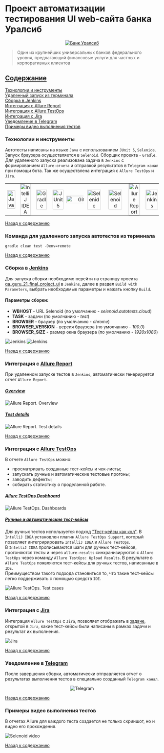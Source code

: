 # Проект автоматизации тестирования UI web-сайта банка Уралсиб

<p align="center">
    <a href="https://www.uralsib.ru/">
      <img title="Банк Уралсиб" src="src/test/resources/icons/uralsib-logo.png" alt="Банк Уралсиб">
    </a>
</p>

> Один из крупнейших универсальных банков федерального уровня, предлагающий финансовые услуги для частных и корпоративных клиентов

## [Содержание](#Содержание)
[Технологии и инструменты](#Технологии-и-инструменты)  
[Удаленный запуск из терминала](#Команда-для-удаленного-запуска-автотестов-из-терминала)  
[Сборка в Jenkins](#Сборка-в-Jenkins)  
[Интеграция с Allure Report](#Интеграция-с-Allure-Report)  
[Интеграция с Allure TestOps](#Интеграция-с-Allure-TestOps)  
[Интеграция с Jira](#Интеграция-с-Jira)  
[Уведомление в Telegram](#Уведомление-в-Telegram)  
[Примеры видео выполнения тестов](#Примеры-видео-выполнения-тестов)

### Технологии и инструменты

Автотесты написаны на языке `Java` с использованием `JUnit 5`, `Selenide`. Запуск браузера осуществляется в `Selenoid`.
Сборщик проекта - `Gradle`. Для удаленного запуска реализована задача в `Jenkins` с формированием `Allure-отчета` и
отправкой результатов в `Telegram канал` при помощи бота. Так же осуществлена интеграция с `Allure TestOps` и `Jira`.

<table align="center" style="width: 100%; border-collapse: collapse;">
  <tr>
    <td align="center" style="width: 10%; border: none; padding: 0;">
      <a href="https://www.java.com/">
        <img style="border: none;" width="80%" title="Java" src="src/test/resources/icons/java-original.svg" alt="Java">
      </a>
    </td>
    <td align="center" style="width: 10%; border: none; padding: 0;">
      <a href="https://www.jetbrains.com/">
        <img style="border: none;" width="80%" title="IntelliJ IDEA" src="src/test/resources/icons/Idea.svg" alt="IntelliJ IDEA">
      </a>
    </td>
    <td align="center" style="width: 10%; border: none; padding: 0;">
      <a href="https://gradle.org/">
        <img style="border: none;" width="80%" title="Gradle" src="src/test/resources/icons/gradle-plain.svg" alt="Gradle">
      </a>
    </td>
    <td align="center" style="width: 10%; border: none; padding: 0;">
      <a href="https://junit.org/junit5/">
        <img style="border: none;" width="80%" title="JUnit5" src="src/test/resources/icons/Junit5.svg" alt="JUnit5">
      </a>
    </td>
    <td align="center" style="width: 10%; border: none; padding: 0;">
      <a href="https://github.com/">
        <img style="border: none;" width="200%" title="GitHub" src="src/test/resources/icons/github-mark-white.svg" alt="GitHub">
      </a>
    </td>
    <td align="center" style="width: 10%; border: none; padding: 0;">
      <a href="https://selenide.org/">
        <img style="border: none;" width="80%" title="Selenide" src="src/test/resources/icons/Selenide.svg" alt="Selenide">
      </a>
    </td>
    <td align="center" style="width: 10%; border: none; padding: 0;">
      <a href="https://aerokube.com/selenoid/latest/">
        <img style="border: none;" width="80%" title="Selenoid" src="src/test/resources/icons/Selenoid.svg" alt="Selenoid">
      </a>
    </td>
    <td align="center" style="width: 10%; border: none; padding: 0;">
      <a href="https://qameta.io/allure-report/">
        <img style="border: none;" width="80%" title="Allure Report" src="src/test/resources/icons/Allure.svg" alt="Allure Report">
      </a>
    </td>
    <td align="center" style="width: 10%; border: none; padding: 0;">
      <a href="https://www.jenkins.io/">
        <img style="border: none;" width="80%" title="Jenkins" src="src/test/resources/icons/jenkins-original.svg" alt="Jenkins">
      </a>
    </td>
    <td align="center" style="width: 10%; border: none; padding: 0;">
      <a href="https://telegram.org/">
        <img style="border: none;" width="80%" title="Telegram" src="src/test/resources/icons/Telegram.svg" alt="Telegram">
      </a>
    </td>
  </tr>
</table>

[Назад к содержанию](#Содержание)

### Команда для удаленного запуска автотестов из терминала
`gradle clean test -Denv=remote`

[Назад к содержанию](#Содержание)

### Сборка в [Jenkins](https://jenkins.autotests.cloud/job/qa_guru_21_final_project_ui/)

Для запуска сборки необходимо перейти на страницу проекта [qa_guru_21_final_project_ui](https://jenkins.autotests.cloud/job/qa_guru_21_final_project_ui/)
в `Jenkins`, далее в раздел `Build with Parameters`, выбрать необходимые параметры и нажать
кнопку `Build`.

#### Параметры сборки:
- **WBHOST** - URL Selenoid (по умолчанию - *selenoid.autotests.cloud*)
- **TASK** - задачи (по умолчанию - *test*)
- **BROWSER** - браузер (по умолчанию - *chrome*)
- **BROWSER_VERSION** - версия браузера (по умолчанию - *100.0*)
- **BROWSER_SIZE** - размер окна браузера (по умолчанию - *1920x1080*)

<img title="Jenkins" src="src/test/resources/screenshorts/006-jenkins.png" alt="Jenkins">
<img title="Jenkins" src="src/test/resources/screenshorts/007-jenkins.png" alt="Jenkins">

[Назад к содержанию](#Содержание)

### Интеграция с [Allure Report](https://jenkins.autotests.cloud/job/qa_guru_21_final_project_ui/allure/)
При удаленном запуске тестов в `Jenkins`, автоматически генерируется отчет `Allure Report`.

##### [Overview](https://jenkins.autotests.cloud/job/qa_guru_21_final_project_ui/allure/#)

<img title="Allure Report" src="src/test/resources/screenshorts/004-allureReport.png" alt="Allure Report. Overview">

##### [Test details](https://jenkins.autotests.cloud/job/qa_guru_21_final_project_ui/allure/#behaviors/3aba0ed0418c51d9a2541965e677aab4/3b9b3740606ef8e6/)

<img title="Allure Report" src="src/test/resources/screenshorts/008-allureReport.png" alt="Allure Report. Test details">

[Назад к содержанию](#Содержание)

### Интеграция с [Allure TestOps](https://allure.autotests.cloud/project/3741/test-cases?treeId=0)

В отчете `Allure TestOps` можно:

- просматривать созданные тест-кейсы и чек-листы;
- запускать ручные и автоматические тестовые прогоны;
- заводить дефекты;
- собирать статистику о проделанной работе.

##### [Allure TestOps Dashboard](https://allure.autotests.cloud/project/3741/dashboards)

<img title="Allure TestOps" src="src/test/resources/screenshorts/009-testOps_dashboards.png" alt="Allure TestOps. Dashboards">

##### [Ручные и автоматические тест-кейсы](https://allure.autotests.cloud/project/3741/test-cases/26828?treeId=0)
Для ручных тестов используется подход ["Тест-кейсы как код"](https://www.youtube.com/watch?v=Prm2-c_5mYs&t=39m32s). В `IntelliJ IDEA` установлен плагин `Allure TestOps Support`,
который позволяет интегририровать `IntelliJ IDEA` и `Allure TestOps`.  
В `IntelliJ IDEA` прописываются шаги для ручных тест-кейсов, прогоняются тесты и через `allure-results` синхранизируются
с `Allure TestOps` через команду `Allure TestOps: Upload Results`. В результате в `Allure TestOps` появляются тест-кейсы
для ручных тестов, написанные в `IDE`.  
Преимуществом такого подхода становиться то, что такие тест-кейсы легко поддерживать с помощью средств `IDE`.

<img title="Allure TestOps" src="src/test/resources/screenshorts/010-testOps_testCase.png" alt="Allure TestOps. Test cases">

[Назад к содержанию](#Содержание)

### Интеграция с [Jira](https://jira.autotests.cloud/browse/HOMEWORK-928)

Интеграция `Allure TestOps` с `Jira`, позволяет отображать в [задаче](https://jira.autotests.cloud/browse/HOMEWORK-928), открытой в `Jira`, какие тест-кейсы были написаны в
рамках задачи и результат их выполнения.

<img title="Jira" src="src/test/resources/screenshorts/011-jira.png" alt="Jira">

[Назад к содержанию](#Содержание)

### Уведомление в [Telegram](https://t.me/uitests)

После завершения сборки, автоматически отправляется отчет о результатах выполнения тестов в специально созданный `Telegram канал`.

<p align="center">
    <img title="Telegram" src="src/test/resources/screenshorts/005-telegram.png" alt="Telegram">
</p>

[Назад к содержанию](#Содержание)

### Примеры видео выполнения тестов

В отчетах Allure для каждого теста создается не только скриншот, но и видео его прохождения.

<img title="Selenoid Video" src="src/test/resources/screenshorts/download_file.gif" alt="Selenoid video">

[Назад к содержанию](#Содержание)
